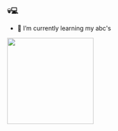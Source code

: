 ###  💀💻

<!-- 
Does this show up?
-->

- 🌱 I’m currently learning my abc's

<img src='https://user-images.githubusercontent.com/5713670/87202985-820dcb80-c2b6-11ea-9f56-7ec461c497c3.gif' width='200'>




